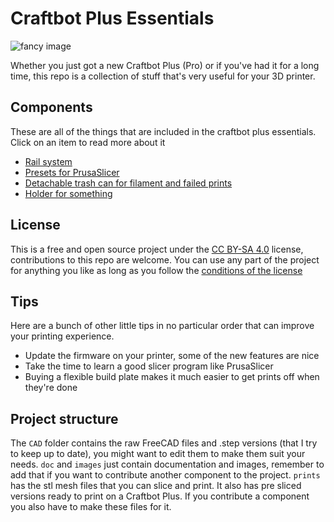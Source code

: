 # Craftbot Plus Essentials

![fancy image](images/header.svg)

Whether you just got a new Craftbot Plus (Pro) or if you've had it for a long time, this repo is a collection of stuff that's very useful for your 3D printer. 


## Components

These are all of the things that are included in the craftbot plus essentials. Click on an item to read more about it

- [Rail system](doc/rails.md)
- [Presets for PrusaSlicer](doc/presets.md)
- [Detachable trash can for filament and failed prints](doc/trash-can.md)
- [Holder for something](doc/bag-holder.md)


## License

This is a free and open source project under the [CC BY-SA 4.0](https://creativecommons.org/licenses/by-sa/4.0/) license, contributions to this repo are welcome. You can use any part of the project for anything you like as long as you follow the [conditions of the license](https://choosealicense.com/licenses/cc-by-sa-4.0/)


## Tips

Here are a bunch of other little tips in no particular order that can improve your printing experience.
- Update the firmware on your printer, some of the new features are nice
- Take the time to learn a good slicer program like PrusaSlicer
- Buying a flexible build plate makes it much easier to get prints off when they're done


## Project structure

The `CAD` folder contains the raw FreeCAD files and .step versions (that I try to keep up to date), you might want to edit them to make them suit your needs.
`doc` and `images` just contain documentation and images, remember to add that if you want to contribute another component to the project.
`prints` has the stl mesh files that you can slice and print. It also has pre sliced versions ready to print on a Craftbot Plus. If you contribute a component you also have to make these files for it.


